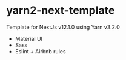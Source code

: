 # yarn2-next-template
Template for NextJs v12.1.0 using Yarn v3.2.0

- Material UI
- Sass
- Eslint + Airbnb rules
